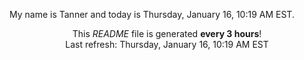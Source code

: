 My name is Tanner and today is Thursday, January 16, 10:19 AM EST.

<p align="center">This <i>README</i> file is generated <b>every 3 hours</b>!</br>Last refresh: Thursday, January 16, 10:19 AM EST<br /></p>
